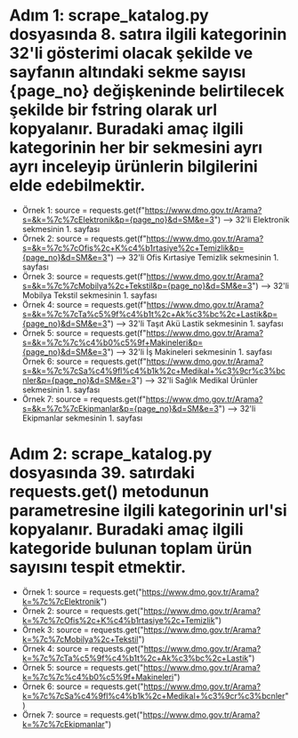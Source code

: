 # Adım 1: scrape_katalog.py dosyasında 8. satıra ilgili kategorinin 32'li gösterimi olacak şekilde ve sayfanın altındaki sekme sayısı {page_no} değişkeninde belirtilecek şekilde bir fstring olarak url kopyalanır. Buradaki amaç ilgili kategorinin her bir sekmesini ayrı ayrı inceleyip ürünlerin bilgilerini elde edebilmektir.
* Örnek 1: source = requests.get(f"https://www.dmo.gov.tr/Arama?s=&k=%7c%7cElektronik&p={page_no}&d=SM&e=3") --> 32'li Elektronik sekmesinin 1. sayfası
* Örnek 2: source = requests.get(f"https://www.dmo.gov.tr/Arama?s=&k=%7c%7cOfis%2c+K%c4%b1rtasiye%2c+Temizlik&p={page_no}&d=SM&e=3") --> 32'li Ofis Kırtasiye Temizlik sekmesinin 1. sayfası
* Örnek 3: source = requests.get(f"https://www.dmo.gov.tr/Arama?s=&k=%7c%7cMobilya%2c+Tekstil&p={page_no}&d=SM&e=3") --> 32'li Mobilya Tekstil sekmesinin 1. sayfası
* Örnek 4: source = requests.get(f"https://www.dmo.gov.tr/Arama?s=&k=%7c%7cTa%c5%9f%c4%b1t%2c+Ak%c3%bc%2c+Lastik&p={page_no}&d=SM&e=3") --> 32'li Taşıt Akü Lastik sekmesinin 1. sayfası
* Örnek 5: source = requests.get(f"https://www.dmo.gov.tr/Arama?s=&k=%7c%7c%c4%b0%c5%9f+Makineleri&p={page_no}&d=SM&e=3") --> 32'li İş Makineleri sekmesinin 1. sayfası
Örnek 6: source = requests.get(f"https://www.dmo.gov.tr/Arama?s=&k=%7c%7cSa%c4%9fl%c4%b1k%2c+Medikal+%c3%9cr%c3%bcnler&p={page_no}&d=SM&e=3") --> 32'li Sağlık Medikal Ürünler sekmesinin 1. sayfası
* Örnek 7: source = requests.get(f"https://www.dmo.gov.tr/Arama?s=&k=%7c%7cEkipmanlar&p={page_no}&d=SM&e=3") --> 32'li Ekipmanlar sekmesinin 1. sayfası

# Adım 2: scrape_katalog.py dosyasında 39. satırdaki requests.get() metodunun parametresine ilgili kategorinin url'si kopyalanır. Buradaki amaç ilgili kategoride bulunan toplam ürün sayısını tespit etmektir.
* Örnek 1: source = requests.get("https://www.dmo.gov.tr/Arama?k=%7c%7cElektronik")
* Örnek 2: source = requests.get("https://www.dmo.gov.tr/Arama?k=%7c%7cOfis%2c+K%c4%b1rtasiye%2c+Temizlik")
* Örnek 3: source = requests.get("https://www.dmo.gov.tr/Arama?k=%7c%7cMobilya%2c+Tekstil")
* Örnek 4: source = requests.get("https://www.dmo.gov.tr/Arama?k=%7c%7cTa%c5%9f%c4%b1t%2c+Ak%c3%bc%2c+Lastik")
* Örnek 5: source = requests.get("https://www.dmo.gov.tr/Arama?k=%7c%7c%c4%b0%c5%9f+Makineleri")
* Örnek 6: source = requests.get("https://www.dmo.gov.tr/Arama?k=%7c%7cSa%c4%9fl%c4%b1k%2c+Medikal+%c3%9cr%c3%bcnler")
* Örnek 7: source = requests.get("https://www.dmo.gov.tr/Arama?k=%7c%7cEkipmanlar")
